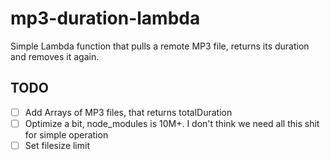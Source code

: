 # mp3-duration-lambda

Simple Lambda function that pulls a remote MP3 file, returns its duration and removes it again.


## TODO

- [ ] Add Arrays of MP3 files, that returns totalDuration
- [ ] Optimize a bit, node_modules is 10M+. I don't think we need all this shit
  for simple operation
- [ ] Set filesize limit
